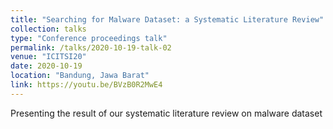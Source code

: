 ```yaml
---
title: "Searching for Malware Dataset: a Systematic Literature Review"
collection: talks
type: "Conference proceedings talk"
permalink: /talks/2020-10-19-talk-02
venue: "ICITSI20"
date: 2020-10-19
location: "Bandung, Jawa Barat"
link: https://youtu.be/BVzB0R2MwE4
---
```


Presenting the result of our systematic literature review on malware dataset
